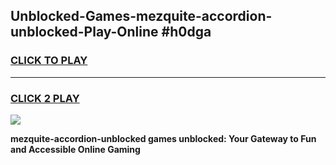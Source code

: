 
## Unblocked-Games-mezquite-accordion-unblocked-Play-Online #h0dga
<h3>
<a href="https://news.freeplayer.one?title=mezquite-accordion-unblocked&ref=3">CLICK TO PLAY</a></h3>
<hr>

<h3>
<a href="https://news.freeplayer.one?title=mezquite-accordion-unblocked&ref=3">CLICK 2 PLAY</a>
  
</h3>

<a href="https://news.freeplayer.one?title=mezquite-accordion-unblocked&ref=3"><img src="https://clearcache.store/games.png"></a>


**mezquite-accordion-unblocked games unblocked: Your Gateway to Fun and Accessible Online Gaming**
